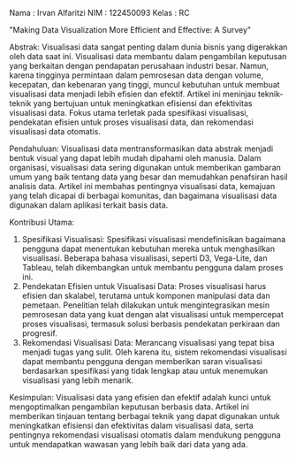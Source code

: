 Nama : Irvan Alfaritzi
NIM : 122450093
Kelas : RC

"Making Data Visualization More Efficient and Effective: A Survey"

Abstrak: 
Visualisasi data sangat penting dalam dunia bisnis yang digerakkan oleh data saat ini. Visualisasi data membantu dalam pengambilan keputusan yang berkaitan dengan pendapatan perusahaan industri besar. Namun, karena tingginya permintaan dalam pemrosesan data dengan volume, kecepatan, dan kebenaran yang tinggi, muncul kebutuhan untuk membuat visualisasi data menjadi lebih efisien dan efektif. Artikel ini meninjau teknik-teknik yang bertujuan untuk meningkatkan efisiensi dan efektivitas visualisasi data. Fokus utama terletak pada spesifikasi visualisasi, pendekatan efisien untuk proses visualisasi data, dan rekomendasi visualisasi data otomatis.

Pendahuluan: 
Visualisasi data mentransformasikan data abstrak menjadi bentuk visual yang dapat lebih mudah dipahami oleh manusia. Dalam organisasi, visualisasi data sering digunakan untuk memberikan gambaran umum yang baik tentang data yang besar dan memudahkan penafsiran hasil analisis data. Artikel ini membahas pentingnya visualisasi data, kemajuan yang telah dicapai di berbagai komunitas, dan bagaimana visualisasi data digunakan dalam aplikasi terkait basis data.

Kontribusi Utama:
1. Spesifikasi Visualisasi: Spesifikasi visualisasi mendefinisikan bagaimana pengguna dapat menentukan kebutuhan mereka untuk menghasilkan visualisasi. Beberapa bahasa visualisasi, seperti D3, Vega-Lite, dan Tableau, telah dikembangkan untuk membantu pengguna dalam proses ini.
2. Pendekatan Efisien untuk Visualisasi Data:
Proses visualisasi harus efisien dan skalabel, terutama untuk komponen manipulasi data dan pemetaan. Penelitian telah dilakukan untuk mengintegrasikan mesin pemrosesan data yang kuat dengan alat visualisasi untuk mempercepat proses visualisasi, termasuk solusi berbasis pendekatan perkiraan dan progresif.
3. Rekomendasi Visualisasi Data:
Merancang visualisasi yang tepat bisa menjadi tugas yang sulit. Oleh karena itu, sistem rekomendasi visualisasi dapat membantu pengguna dengan memberikan saran visualisasi berdasarkan spesifikasi yang tidak lengkap atau untuk menemukan visualisasi yang lebih menarik.

Kesimpulan: 
Visualisasi data yang efisien dan efektif adalah kunci untuk mengoptimalkan pengambilan keputusan berbasis data. Artikel ini memberikan tinjauan tentang berbagai teknik yang dapat digunakan untuk meningkatkan efisiensi dan efektivitas dalam visualisasi data, serta pentingnya rekomendasi visualisasi otomatis dalam mendukung pengguna untuk mendapatkan wawasan yang lebih baik dari data yang ada.
